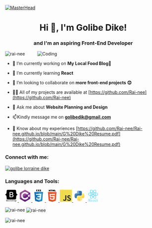[![MasterHead](https://sukhbinder.files.wordpress.com/2022/01/snow_banner_o.gif)](https://rai-nee.io)
<h1 align="center">Hi 👋, I'm Golibe Dike!</h1>
<h3 align="center">and I'm an aspiring Front-End Developer</h3>
<img align="right" alt="Coding" width="400" src="https://media.tenor.com/AlUkiGkR2j8AAAAM/new-game-ahagon-umiko-programming.gif">

<p align="left"> <img src="https://komarev.com/ghpvc/?username=rai-nee&label=Profile%20views&color=0e75b6&style=flat" alt="rai-nee" /> </p>

- 🔭 I’m currently working on **My Local Food Blog🍚**

- 🌱 I’m currently learning **React**

- 👯 I’m looking to collaborate on **more front-end projects 😊**

- 👨‍💻 All of my projects are available at [https://github.com/Rai-nee](https://github.com/Rai-nee)

- 💬 Ask me about **Website Planning and Design**

- 📫Kindly message me on **golibedik@gmail.com**

- 📄 Know about my experiences [https://github.com/Rai-nee/Rai-nee.github.io/blob/main/G%20Dike%20Resume.pdf](https://github.com/Rai-nee/Rai-nee.github.io/blob/main/G%20Dike%20Resume.pdf)

<h3 align="left">Connect with me:</h3>
<p align="left">
<a href="https://linkedin.com/in/golibe lorraine dike" target="blank"><img align="center" src="https://raw.githubusercontent.com/rahuldkjain/github-profile-readme-generator/master/src/images/icons/Social/linked-in-alt.svg" alt="golibe lorraine dike" height="30" width="40" /></a>
</p>

<h3 align="left">Languages and Tools:</h3>
<p align="left"> <a href="https://getbootstrap.com" target="_blank" rel="noreferrer"> <img src="https://raw.githubusercontent.com/devicons/devicon/master/icons/bootstrap/bootstrap-plain-wordmark.svg" alt="bootstrap" width="40" height="40"/> </a> <a href="https://www.w3schools.com/cs/" target="_blank" rel="noreferrer"> <img src="https://raw.githubusercontent.com/devicons/devicon/master/icons/csharp/csharp-original.svg" alt="csharp" width="40" height="40"/> </a> <a href="https://www.w3schools.com/css/" target="_blank" rel="noreferrer"> <img src="https://raw.githubusercontent.com/devicons/devicon/master/icons/css3/css3-original-wordmark.svg" alt="css3" width="40" height="40"/> </a> <a href="https://www.w3.org/html/" target="_blank" rel="noreferrer"> <img src="https://raw.githubusercontent.com/devicons/devicon/master/icons/html5/html5-original-wordmark.svg" alt="html5" width="40" height="40"/> </a> <a href="https://developer.mozilla.org/en-US/docs/Web/JavaScript" target="_blank" rel="noreferrer"> <img src="https://raw.githubusercontent.com/devicons/devicon/master/icons/javascript/javascript-original.svg" alt="javascript" width="40" height="40"/> </a> <a href="https://www.python.org" target="_blank" rel="noreferrer"> <img src="https://raw.githubusercontent.com/devicons/devicon/master/icons/python/python-original.svg" alt="python" width="40" height="40"/> </a> <a href="https://reactjs.org/" target="_blank" rel="noreferrer"> <img src="https://raw.githubusercontent.com/devicons/devicon/master/icons/react/react-original-wordmark.svg" alt="react" width="40" height="40"/> </a> </p>

<p><img align="left" src="https://github-readme-stats.vercel.app/api/top-langs?username=rai-nee&show_icons=true&theme=tokyonight&text_color=915ddf&locale=en&layout=compact" alt="rai-nee" /></p>

<p>&nbsp;<img align="center" src="https://github-readme-stats.vercel.app/api?username=rai-nee&show_icons=true&locale=en" alt="rai-nee" /></p>

<p><img align="center" src="https://github-readme-streak-stats.herokuapp.com/?user=rai-nee&" alt="rai-nee" /></p>
